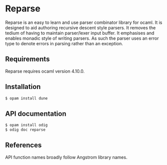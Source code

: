 Reparse
=======

Reparse is an easy to learn and use parser combinator library for ocaml. It is 
designed to aid authoring recursive descent style parsers. It removes the
tedium of having to maintain parser/lexer input buffer. It emphasises and
enables monadic style of writing parsers. As such the parser uses an error
type to denote errors in parsing rather than an exception. 

Requirements
------------
Reparse requires ocaml version 4.10.0.

Installation
-----------
```sh
$ opam install dune
```

API documentation
-----------------

```sh
$ opam install odig 
$ odig doc reparse 
```

References
----------
API function names broadly follow Angstrom library names.
